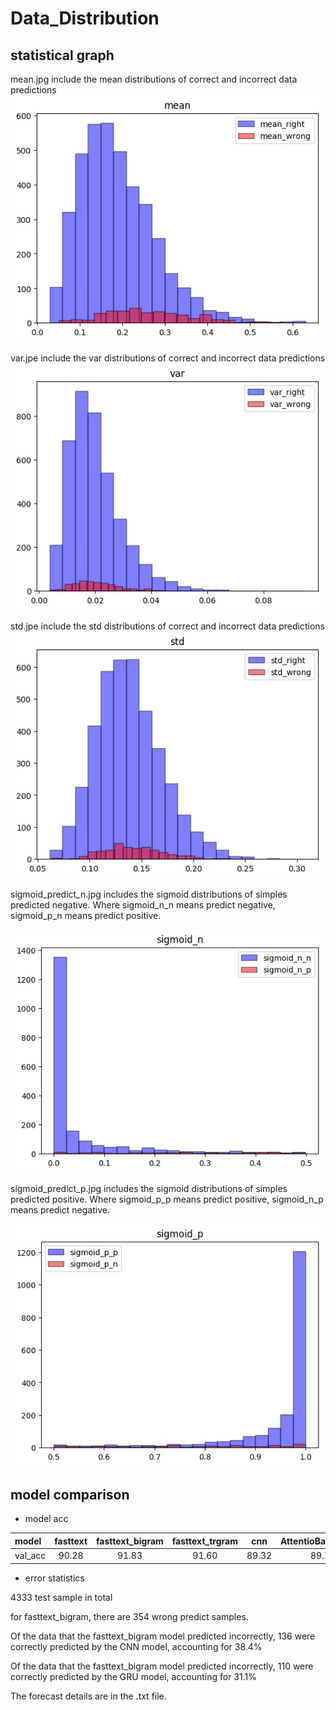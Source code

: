# Data_Distribution

## statistical graph

mean.jpg include the mean distributions of correct and incorrect data predictions
![image](https://github.com/shencz/JLU-MONASH/blob/Shencz/Fasttext_visualization/Sentiment_analysis/Data_Distribution/mean.jpg)

var.jpe include the var distributions of correct and incorrect data predictions
![image](https://github.com/shencz/JLU-MONASH/blob/Shencz/Fasttext_visualization/Sentiment_analysis/Data_Distribution/var.jpg)

std.jpe include the std distributions of correct and incorrect data predictions
![image](https://github.com/shencz/JLU-MONASH/blob/Shencz/Fasttext_visualization/Sentiment_analysis/Data_Distribution/std.jpg)

sigmoid_predict_n.jpg includes the sigmoid distributions of simples predicted negative. Where sigmoid_n_n means predict negative, sigmoid_p_n means predict positive.

![image](https://github.com/shencz/JLU-MONASH/blob/Shencz/Fasttext_visualization/Sentiment_analysis/Data_Distribution/sigmoid_predict_n.jpg)

sigmoid_predict_p.jpg includes the sigmoid distributions of simples predicted positive. Where sigmoid_p_p means predict positive, sigmoid_n_p means predict negative.

![image](https://github.com/shencz/JLU-MONASH/blob/Shencz/Fasttext_visualization/Sentiment_analysis/Data_Distribution/sigmoid_predict_p.jpg)

## model comparison


- model acc

| model   |fasttext |fasttext_bigram|fasttext_trgram|   cnn   |   AttentioBasedGRU   |
|:-----   | :-----: | :-----------: | :-----------: | :-----: | :------------------: |
| val_acc |  90.28  |     91.83     |     91.60     |  89.32  |         89.7         |

- error statistics

4333 test sample in total

for fasttext_bigram, there are 354 wrong predict samples.

Of the data that the fasttext_bigram model predicted incorrectly, 136 were correctly predicted by the CNN model, accounting for 38.4%

Of the data that the fasttext_bigram model predicted incorrectly, 110 were correctly predicted by the GRU model, accounting for 31.1%

The forecast details are in the .txt file.







